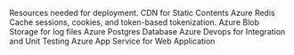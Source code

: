 Resources needed for deployment.
CDN for Static Contents
Azure Redis Cache sessions, cookies, and token-based tokenization.
Azure Blob Storage for log files
Azure Postgres Database
Azure Devops for Integration and Unit Testing
Azure App Service for Web Application
